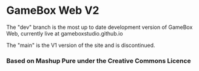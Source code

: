 # GameBox Web V2

The "dev" branch is the most up to date development version of GameBox Web, currently live at gameboxstudio.github.io

The "main" is the V1 version of the site and is discontinued.

### Based on Mashup Pure under the Creative Commons Licence
